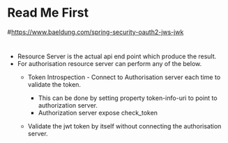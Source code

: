 # Read Me First

#https://www.baeldung.com/spring-security-oauth2-jws-jwk
#
* Resource Server is the actual api end point which produce the result.
* For authorisation resource server can perform any of the below.
  * Token Introspection - Connect to Authorisation server each time to validate the token.
    - This can be done by setting property token-info-uri to point to authorization server. 
    - Authorization server expose check_token
    
  * Validate the jwt token by itself without connecting the authorisation server.